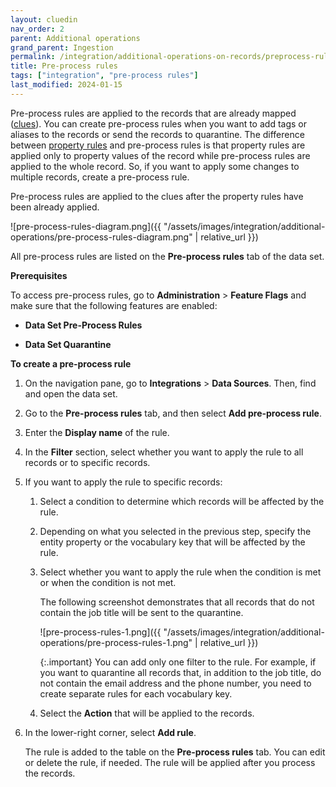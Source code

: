 ```yaml
---
layout: cluedin
nav_order: 2
parent: Additional operations
grand_parent: Ingestion
permalink: /integration/additional-operations-on-records/preprocess-rules
title: Pre-process rules
tags: ["integration", "pre-process rules"]
last_modified: 2024-01-15
---
```


Pre-process rules are applied to the records that are already mapped ([clues](/key-terms-and-features/clue-reference)). You can create pre-process rules when you want to add tags or aliases to the records or send the records to quarantine. The difference between [property rules](/integration/additional-operations-on-records/property-rules) and pre-process rules is that property rules are applied only to property values of the record while pre-process rules are applied to the whole record. So, if you want to apply some changes to multiple records, create a pre-process rule.

Pre-process rules are applied to the clues after the property rules have been already applied.

![pre-process-rules-diagram.png]({{ "/assets/images/integration/additional-operations/pre-process-rules-diagram.png" | relative_url }})

All pre-process rules are listed on the **Pre-process rules** tab of the data set.

**Prerequisites**

To access pre-process rules, go to **Administration** > **Feature Flags** and make sure that the following features are enabled:

- **Data Set Pre-Process Rules**

- **Data Set Quarantine**

**To create a pre-process rule**

1. On the navigation pane, go to **Integrations** > **Data Sources**. Then, find and open the data set.

1. Go to the **Pre-process rules** tab, and then select **Add pre-process rule**.

1. Enter the **Display name** of the rule.

1. In the **Filter** section, select whether you want to apply the rule to all records or to specific records.

1. If you want to apply the rule to specific records:

    1. Select a condition to determine which records will be affected by the rule.

    1. Depending on what you selected in the previous step, specify the entity property or the vocabulary key that will be affected by the rule.

    1. Select whether you want to apply the rule when the condition is met or when the condition is not met.

        The following screenshot demonstrates that all records that do not contain the job title will be sent to the quarantine.

        ![pre-process-rules-1.png]({{ "/assets/images/integration/additional-operations/pre-process-rules-1.png" | relative_url }})

        {:.important}
        You can add only one filter to the rule. For example, if you want to quarantine all records that, in addition to the job title, do not contain the email address and the phone number, you need to create separate rules for each vocabulary key.

    1. Select the **Action** that will be applied to the records.

1. In the lower-right corner, select **Add rule**.

    The rule is added to the table on the **Pre-process rules** tab. You can edit or delete the rule, if needed. The rule will be applied after you process the records.